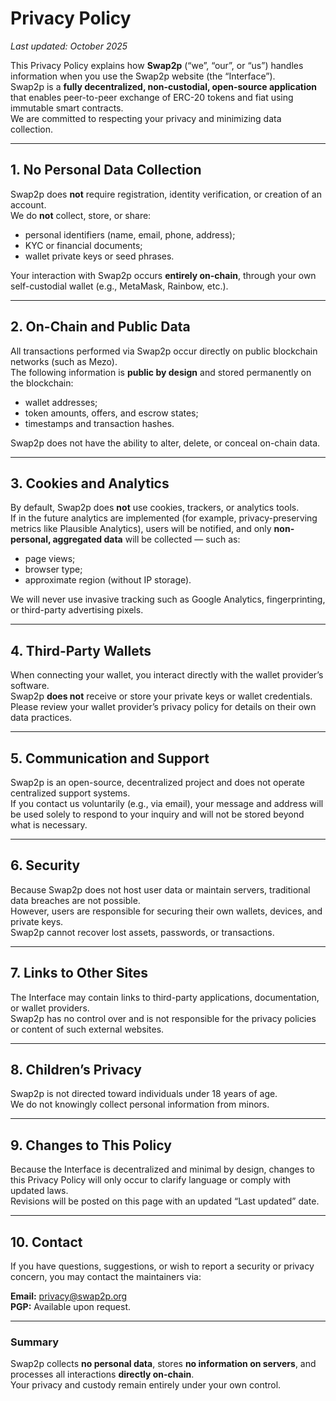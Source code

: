 # Privacy Policy

_Last updated: October 2025_

This Privacy Policy explains how **Swap2p** (“we”, “our”, or “us”) handles information when you use the Swap2p website (the “Interface”).  
Swap2p is a **fully decentralized, non-custodial, open-source application** that enables peer-to-peer exchange of ERC-20 tokens and fiat using immutable smart contracts.  
We are committed to respecting your privacy and minimizing data collection.

---

## 1. No Personal Data Collection

Swap2p does **not** require registration, identity verification, or creation of an account.  
We do **not** collect, store, or share:
- personal identifiers (name, email, phone, address);
- KYC or financial documents;
- wallet private keys or seed phrases.

Your interaction with Swap2p occurs **entirely on-chain**, through your own self-custodial wallet (e.g., MetaMask, Rainbow, etc.).

---

## 2. On-Chain and Public Data

All transactions performed via Swap2p occur directly on public blockchain networks (such as Mezo).  
The following information is **public by design** and stored permanently on the blockchain:
- wallet addresses;
- token amounts, offers, and escrow states;
- timestamps and transaction hashes.

Swap2p does not have the ability to alter, delete, or conceal on-chain data.

---

## 3. Cookies and Analytics

By default, Swap2p does **not** use cookies, trackers, or analytics tools.  
If in the future analytics are implemented (for example, privacy-preserving metrics like Plausible Analytics), users will be notified, and only **non-personal, aggregated data** will be collected — such as:
- page views;
- browser type;
- approximate region (without IP storage).

We will never use invasive tracking such as Google Analytics, fingerprinting, or third-party advertising pixels.

---

## 4. Third-Party Wallets

When connecting your wallet, you interact directly with the wallet provider’s software.  
Swap2p **does not** receive or store your private keys or wallet credentials.  
Please review your wallet provider’s privacy policy for details on their own data practices.

---

## 5. Communication and Support

Swap2p is an open-source, decentralized project and does not operate centralized support systems.  
If you contact us voluntarily (e.g., via email), your message and address will be used solely to respond to your inquiry and will not be stored beyond what is necessary.

---

## 6. Security

Because Swap2p does not host user data or maintain servers, traditional data breaches are not possible.  
However, users are responsible for securing their own wallets, devices, and private keys.  
Swap2p cannot recover lost assets, passwords, or transactions.

---

## 7. Links to Other Sites

The Interface may contain links to third-party applications, documentation, or wallet providers.  
Swap2p has no control over and is not responsible for the privacy policies or content of such external websites.

---

## 8. Children’s Privacy

Swap2p is not directed toward individuals under 18 years of age.  
We do not knowingly collect personal information from minors.

---

## 9. Changes to This Policy

Because the Interface is decentralized and minimal by design, changes to this Privacy Policy will only occur to clarify language or comply with updated laws.  
Revisions will be posted on this page with an updated “Last updated” date.

---

## 10. Contact

If you have questions, suggestions, or wish to report a security or privacy concern, you may contact the maintainers via:

**Email:** privacy@swap2p.org  
**PGP:** Available upon request.

---

### Summary

Swap2p collects **no personal data**, stores **no information on servers**, and processes all interactions **directly on-chain**.  
Your privacy and custody remain entirely under your own control.
